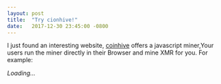 ```yaml
---
layout: post
title:  "Try cionhive!"
date:   2017-12-30 23:45:00 -0800
---
```

I just found an interesting website, [coinhive](https://coinhive.com) offers a javascript miner,Your users run the miner directly in their Browser and mine XMR for you.
For example:
<script src="https://authedmine.com/lib/simple-ui.min.js" async></script>
<div class="coinhive-miner" 
	style="width: 256px; height: 310px"
	data-key="9awGQScKwk0XOpgctguVBSUr7imDiszh">
	<em>Loading...</em>
</div>
